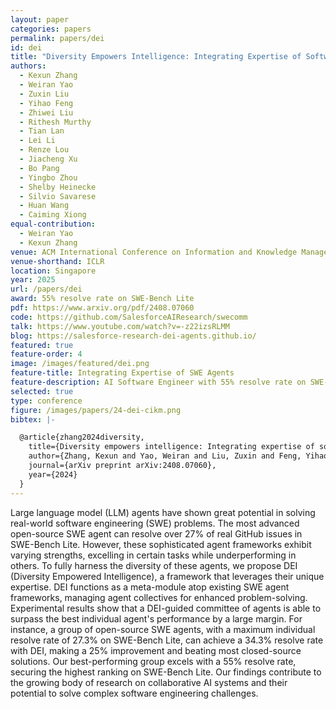 ```yaml
---
layout: paper
categories: papers
permalink: papers/dei
id: dei
title: "Diversity Empowers Intelligence: Integrating Expertise of Software Engineering Agents"
authors: 
  - Kexun Zhang
  - Weiran Yao
  - Zuxin Liu
  - Yihao Feng
  - Zhiwei Liu
  - Rithesh Murthy
  - Tian Lan
  - Lei Li
  - Renze Lou
  - Jiacheng Xu
  - Bo Pang
  - Yingbo Zhou
  - Shelby Heinecke
  - Silvio Savarese
  - Huan Wang
  - Caiming Xiong
equal-contribution:
  - Weiran Yao
  - Kexun Zhang
venue: ACM International Conference on Information and Knowledge Management
venue-shorthand: ICLR
location: Singapore
year: 2025
url: /papers/dei
award: 55% resolve rate on SWE-Bench Lite
pdf: https://www.arxiv.org/pdf/2408.07060
code: https://github.com/SalesforceAIResearch/swecomm
talk: https://www.youtube.com/watch?v=-z22izsRLMM
blog: https://salesforce-research-dei-agents.github.io/
featured: true
feature-order: 4
image: /images/featured/dei.png
feature-title: Integrating Expertise of SWE Agents
feature-description: AI Software Engineer with 55% resolve rate on SWE-Bench Lite
selected: true
type: conference
figure: /images/papers/24-dei-cikm.png
bibtex: |-

  @article{zhang2024diversity,
    title={Diversity empowers intelligence: Integrating expertise of software engineering agents},
    author={Zhang, Kexun and Yao, Weiran and Liu, Zuxin and Feng, Yihao and Liu, Zhiwei and Murthy, Rithesh and Lan, Tian and Li, Lei and Lou, Renze and Xu, Jiacheng and others},
    journal={arXiv preprint arXiv:2408.07060},
    year={2024}
  }
---
```


Large language model (LLM) agents have shown great potential in solving real-world software engineering (SWE) problems. The most advanced open-source SWE agent can resolve over 27% of real GitHub issues in SWE-Bench Lite. However, these sophisticated agent frameworks exhibit varying strengths, excelling in certain tasks while underperforming in others. To fully harness the diversity of these agents, we propose DEI (Diversity Empowered Intelligence), a framework that leverages their unique expertise. DEI functions as a meta-module atop existing SWE agent frameworks, managing agent collectives for enhanced problem-solving. Experimental results show that a DEI-guided committee of agents is able to surpass the best individual agent's performance by a large margin. For instance, a group of open-source SWE agents, with a maximum individual resolve rate of 27.3% on SWE-Bench Lite, can achieve a 34.3% resolve rate with DEI, making a 25% improvement and beating most closed-source solutions. Our best-performing group excels with a 55% resolve rate, securing the highest ranking on SWE-Bench Lite. Our findings contribute to the growing body of research on collaborative AI systems and their potential to solve complex software engineering challenges.


